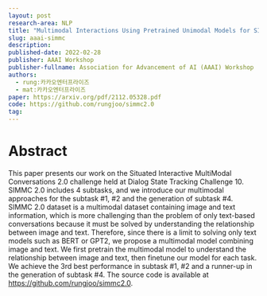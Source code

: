 ```yaml
---
layout: post
research-area: NLP
title: "Multimodal Interactions Using Pretrained Unimodal Models for SIMMC 2.0"
slug: aaai-simmc
description:
published-date: 2022-02-28
publisher: AAAI Workshop
publisher-fullname: Association for Advancement of AI (AAAI) Workshop
authors:
  - rung:카카오엔터프라이즈
  - mat:카카오엔터프라이즈
paper: https://arxiv.org/pdf/2112.05328.pdf
code: https://github.com/rungjoo/simmc2.0 
tag:
---
```


# Abstract

This paper presents our work on the Situated Interactive MultiModal Conversations 2.0 challenge held at Dialog State Tracking Challenge 10. SIMMC 2.0 includes 4 subtasks, and we introduce our multimodal approaches for the subtask #1, #2 and the generation of subtask #4. SIMMC 2.0 dataset is a multimodal dataset containing image and text information, which is more challenging than the problem of only text-based conversations because it must be solved by understanding the relationship between image and text. Therefore, since there is a limit to solving only text models such as BERT or GPT2, we propose a multimodal model combining image and text. We first pretrain the multimodal model to understand the relationship between image and text, then finetune our model for each task. We achieve the 3rd best performance in subtask #1, #2 and a runner-up in the generation of subtask #4. The source code is available at https://github.com/rungjoo/simmc2.0.
